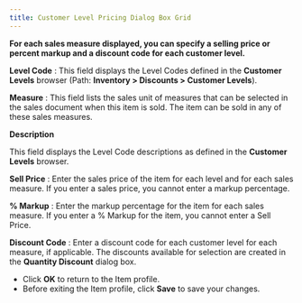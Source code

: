 ```yaml
---
title: Customer Level Pricing Dialog Box Grid
---
```



**For each sales  measure displayed, you can specify a selling price or percent markup and  a discount code for each customer level.**


**Level Code**
: This field displays the Level Codes defined in the  **Customer Levels** browser (Path:  **Inventory &gt; Discounts &gt; Customer 
 Levels**).


**Measure**
: This field lists the sales unit of measures that  can be selected in the sales document when this item is sold. The item  can be sold in any of these sales measures.


**Description**


This field displays the Level Code descriptions as defined in the **Customer Levels** browser.


**Sell Price**
: Enter the sales price of the item for each level  and for each sales measure. If you enter a sales price, you cannot enter  a markup percentage.


**% Markup**
: Enter the markup percentage for the item for each  sales measure. If you enter a % Markup for the item, you cannot enter  a Sell Price.


**Discount Code**
: Enter a discount code for each customer level for  each measure, if applicable. The discounts available for selection are  created in the **Quantity Discount**  dialog box.

- Click **OK**  to return to the Item profile.
- Before exiting the Item profile, click **Save**  to save your changes.

